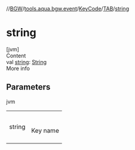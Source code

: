 //[BGW](../../../../index.md)/[tools.aqua.bgw.event](../../index.md)/[KeyCode](../index.md)/[TAB](index.md)/[string](string.md)



# string  
[jvm]  
Content  
val [string](string.md): [String](https://kotlinlang.org/api/latest/jvm/stdlib/kotlin/-string/index.html)  
More info  


## Parameters  
  
jvm  
  
| | |
|---|---|
| <a name="tools.aqua.bgw.event/KeyCode.TAB/string/#/PointingToDeclaration/"></a>string| <a name="tools.aqua.bgw.event/KeyCode.TAB/string/#/PointingToDeclaration/"></a><br><br>Key name<br><br>|
  
  



